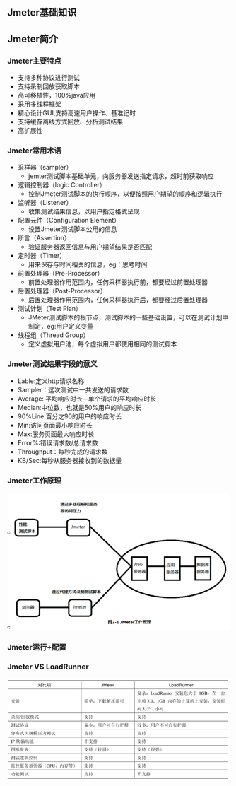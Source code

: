 ## Jmeter基础知识
## Jmeter简介
### Jmeter主要特点
* 支持多种协议进行测试
* 支持录制回放获取脚本
* 高可移植性，100%java应用
* 采用多线程框架
* 精心设计GUI,支持高速用户操作、基准记时
* 支持缓存离线方式回放、分析测试结果
* 高扩展性
### Jmeter常用术语
* 采样器（sampler）
    * jemter测试脚本基础单元，向服务器发送指定请求，超时前获取响应
* 逻辑控制器（logic Controller）
    * 控制Jmeter测试脚本的执行顺序，以便按照用户期望的顺序和逻辑执行
* 监听器（Listener）
    * 收集测试结果信息，以用户指定格式呈现
* 配置元件（Configuration Element）
    * 设置Jmeter测试脚本公用的信息
* 断言（Assertion）
    * 验证服务器返回信息与用户期望结果是否匹配
* 定时器（Timer）
    * 用来保存与时间相关的信息，eg：思考时间
* 前置处理器（Pre-Processor）
    * 前置处理器作用范围内，任何采样器执行前，都要经过前置处理器 
* 后置处理器（Post-Processor）
    * 后置处理器作用范围内，任何采样器执行后，都要经过后置处理器
* 测试计划（Test Plan）
    * JMeter测试脚本的根节点，测试脚本的一些基础设置，可以在测试计划中制定，eg:用户定义变量
* 线程组（Thread Group） 
    * 定义虚拟用户池，每个虚拟用户都使用相同的测试脚本
### Jmeter测试结果字段的意义
* Lable:定义http请求名称
* Sampler：这次测试中一共发送的请求数
* Average: 平均响应时长--单个请求的平均响应时长
* Median:中位数，也就是50%用户的响应时长
* 90%Line:百分之90的用户的响应时长
* Min:访问页面最小响应时长
* Max:服务页面最大响应时长
* Error%:错误请求数/总请求数
* Throughput：每秒完成的请求数
* KB/Sec:每秒从服务器接收到的数据量
### Jmeter工作原理
![](../images/Jmeter工作原理.png)
### Jmeter运行+配置
### Jmeter VS LoadRunner
![](../images/vs.png)


